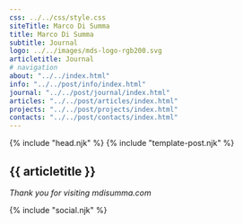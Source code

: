 ```yaml
---
css: ../../css/style.css
siteTitle: Marco Di Summa
title: Marco Di Summa
subtitle: Journal
logo: ../../images/mds-logo-rgb200.svg
articletitle: Journal
# navigation
about: "../../index.html"
info: "../../post/info/index.html"
journal: "../../post/journal/index.html"
articles: "../../post/articles/index.html"
projects: "../../post/projects/index.html"
contacts: "../../post/contacts/index.html"
---
```


<!DOCTYPE html>
<html lang="en">
{% include "head.njk" %}
<body>
{% include "template-post.njk" %}
<!----------- main ------------>
<main> 
<article>

# {{ articletitle }}

</article> 

*Thank you for visiting mdisumma.com*

</main>
<!-- ----------footer---------- -->
{% include "social.njk" %}
</body>
</html>
